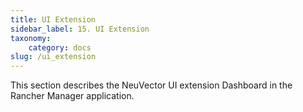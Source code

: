 ```yaml
---
title: UI Extension
sidebar_label: 15. UI Extension
taxonomy:
    category: docs
slug: /ui_extension
---
```


This section describes the NeuVector UI extension Dashboard in the Rancher Manager application.
